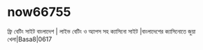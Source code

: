 # now66755
ফ্রি বেটিং সাইট বাংলাদেশ | লাইভ বেটিং ও অ্যাপস সহ ক্যাসিনো সাইট |বাংলাদেশের ক্যাসিনোতে জুয়া খেলা|Basa8|0617
